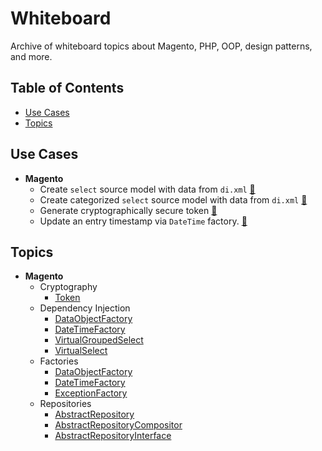 # Whiteboard

Archive of whiteboard topics about Magento, PHP, OOP, design patterns, and more.

## Table of Contents

+ [Use Cases](#use-cases)
+ [Topics](#topics)

## Use Cases

+ __Magento__
  - Create `select` source model with data from `di.xml` [&#128279;](topic/VirtualSelect.md)
  - Create categorized `select` source model with data from `di.xml` [&#128279;](topic/VirtualGroupedSelect.md)
  - Generate cryptographically secure token [&#128279;](topic/Token.md)
  - Update an entry timestamp via `DateTime` factory. [&#128279;](topic/DateTimeFactory.md)

## Topics

+ __Magento__
  - Cryptography
    + [Token](topic/Token.md)
  - Dependency Injection
    + [DataObjectFactory](topic/DataObjectFactory.md)
    + [DateTimeFactory](topic/DateTimeFactory.md)
    + [VirtualGroupedSelect](topic/VirtualGroupedSelect.md)
    + [VirtualSelect](topic/VirtualSelect.md)
  - Factories
    + [DataObjectFactory](topic/DataObjectFactory.md)
    + [DateTimeFactory](topic/DateTimeFactory.md)
    + [ExceptionFactory](topic/ExceptionFactory.md)
  - Repositories
    + [AbstractRepository](topic/AbstractRepository.md)
    + [AbstractRepositoryCompositor](topic/AbstractRepositoryCompositor.md)
    + [AbstractRepositoryInterface](topic/AbstractRepositoryInterface.md)
